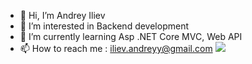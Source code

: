 - 👋 Hi, I’m Andrey Iliev
- 👀 I’m interested in Backend development
- 🌱 I’m currently learning Asp .NET Core MVC, Web API
- 📫 How to reach me : iliev.andreyy@gmail.com
  ![](https://komarev.com/ghpvc/?username=Gurio1)
<!---
Gurio1/Gurio1 is a ✨ special ✨ repository because its `README.md` (this file) appears on your GitHub profile.
You can click the Preview link to take a look at your changes.
--->
